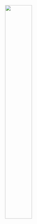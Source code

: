 <div align="center">
<a href="https://discord.rover.de/invite/"> 
  <img src="https://img.shields.io/discord/712004108344885341?color=cc1f2f&label=Discord&logo=Discord&logoColor=cc1f2f&style=for-the-badge" width="42%"/> 
</a>
</div>
<!--

**Here are some ideas to get you started:**

🙋‍♀️ A short introduction - what is your organization all about?
🌈 Contribution guidelines - how can the community get involved?
👩‍💻 Useful resources - where can the community find your docs? Is there anything else the community should know?
🍿 Fun facts - what does your team eat for breakfast?
🧙 Remember, you can do mighty things with the power of [Markdown](https://docs.github.com/github/writing-on-github/getting-started-with-writing-and-formatting-on-github/basic-writing-and-formatting-syntax)
-->
